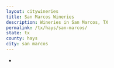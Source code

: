 ```yaml
---
layout: citywineries
title: San Marcos Wineries
description: Wineries in San Marcos, TX
permalink: /tx/hays/san-marcos/
state: tx
county: hays
city: san marcos
---
```

-

